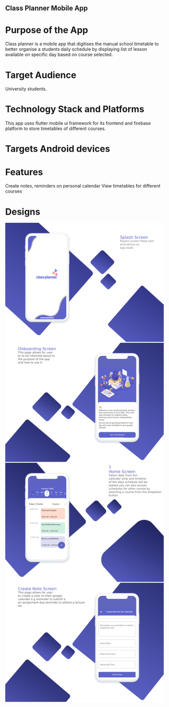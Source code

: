 ## Class Planner Mobile App


# Purpose of the App
Class planner is a mobile app that digitises the manual school timetable to better organise a students daily schedule by displaying list of lesson available on specific day based on course selected.  

# Target Audience
University students.

# Technology Stack and Platforms
This app uses flutter mobile ui framework for its frontend and firebase platform to store timetables of different courses.

# Targets Android devices

# Features
Create notes, reminders on personal calendar
View timetables for different courses 

# Designs
![](screenshots/splashpage.png)
![](screenshots/onboardingpage.png)
![](screenshots/homepage.png)
![](screenshots/createnote.png)
